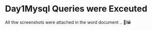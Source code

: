 # Day1Mysql Queries were Exceuted 
   All thw screenshots were attached in the word document .. 🪮🖼️
